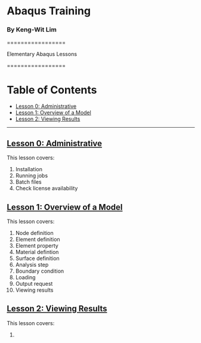 # Abaqus Training
### By Keng-Wit Lim

=================

Elementary Abaqus Lessons 

=================


Table of Contents
=================

  * [Lesson 0: Administrative](#lesson-0)  
  * [Lesson 1: Overview of a Model](#lesson-1)  
  * [Lesson 2: Viewing Results](#lesson-2)  
  
---

## [Lesson 0: Administrative](00_Lesson#lesson-0)
This lesson covers:

 1. Installation
 2. Running jobs
 3. Batch files
 4. Check license availability

## [Lesson 1: Overview of a Model](01_Lesson#lesson-1)

This lesson covers:

 1. Node definition
 2. Element definition
 3. Element property
 4. Material defintion
 6. Surface definition
 7. Analysis step
 8. Boundary condition
 9. Loading
 10. Output request
 11. Viewing results 

## [Lesson 2: Viewing Results](02_Lesson#lesson-2)

This lesson covers:

 1. 
 
